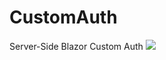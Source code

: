 # CustomAuth
Server-Side Blazor Custom Auth
![](https://szxqta.am.files.1drv.com/y4pNcV2Zuu49CKSmtXxCxKPwwgovG0jJoG4mu1vR_BsqM7hH3EQUcb8ZmZ7O8kEDNqcu8_N-rgOLn8f4a5fSFXKUy7E6ugzCNxm17V1sfI8ZHrGylBPXu4dBUdrLqdl4ZK2Kb9wOQIGDFczKllniauCZ_Ad9ePjB4Ao-ij60r6cIZm5VZJRwzXgx4AoqSgC6ffCTMNwhGGScqUy5HX3BPxyTpIy3PVOFDBPCmyYOad0wAg/CustomAuth.gif?psid=1)
